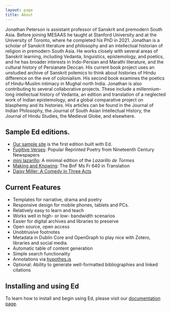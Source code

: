```yaml
---
layout: page
title: About
---
```


Jonathan Peterson is assistant professor of Sanskrit and premodern South Asia. Before joining MESAAS he taught at Stanford University and at the University of Toronto, where he completed his PhD in 2021. Jonathan is a scholar of Sanskrit literature and philosophy and an intellectual historian of religion in premodern South Asia. He works closely with several areas of Sanskrit learning, including Vedanta, linguistics, epistemology, and poetics, and he has broader interests in Indo-Persian and Marathi literature, and the cultural history of Persianate Deccan. His current book project uses an unstudied archive of Sanskrit polemics to think about histories of Hindu difference on the eve of colonialism. His second book examines the poetics of Hindu-Muslim intimacy in Mughal north India. Jonathan is also contributing to several collaborative projects. These include a millennium-long intellectual history of Vedanta, an edition and translation of a neglected work of Indian epistemology, and a global comparative project on blasphemy and its histories. His articles can be found in the Journal of Indian Philosophy, the Journal of South Asian Intellectual History, the Journal of Hindu Studies, the Medieval Globe, and elsewhere.


## Sample Ed editions.

- [Our sample site](http://minicomp.github.io/ed/) is the first edition built with Ed.
- [Fugitive Verses](http://fugitiverses.viraltexts.org/): Popular Reprinted Poetry from Nineteenth Century Newspapers
- [mini lazarillo](http://minilazarillo.github.io/): A minimal edition of the *Lazarillo de Tormes*
- [Making and Knowing](https://cu-mkp.github.io/GR8975-edition/): The BnF Ms Fr 640 in Translation
- [Daisy Miller: A Comedy in Three Acts](https://britaneeelizabeth.github.io/ed/texts/DaisyMillerPlay/)


## Current Features

- Templates for narrative, drama and poetry
- Responsive design for mobile phones, tablets and PCs.
- Relatively easy to learn and teach
- Works well in high- or low- bandwidth scenarios
- Easier for digital archives and libraries to preserve
- Open source, open access
- Unobtrusive footnotes
- Metadata in Dublin Core and OpenGraph to play nice with Zotero, libraries and social media.
- Automatic table of content generation
- Simple search functionality
- Annotations via [hypothes.is](https://hypothes.is/)
- Optional: Ability to generate well-formatted bibliographies and linked citations


## Installing and using Ed

To learn how to install and begin using Ed, please visit our
[documentation page](http://minicomp.github.io/ed/documentation).
